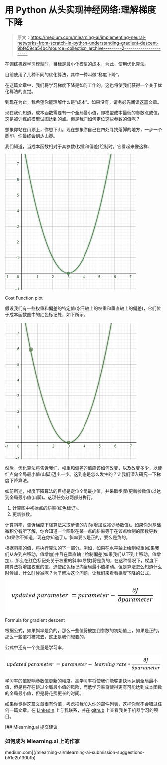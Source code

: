 # 用 Python 从头实现神经网络:理解梯度下降

> 原文：<https://medium.com/mlearning-ai/implementing-neural-networks-from-scratch-in-python-understanding-gradient-descent-9bfe59ca54bc?source=collection_archive---------2----------------------->

在训练机器学习模型时，目标是最小化模型的[成本](/mlearning-ai/implementing-neural-networks-from-scratch-in-python-what-is-cost-c5e1e6d349db)，为此，使用优化算法。

目前使用了几种不同的优化算法，其中一种叫做“梯度下降”。

在这篇文章中，我们将学习梯度下降是如何工作的，这也将使我们获得一个关于优化算法的直觉。

到现在为止，我希望你能理解什么是“成本”。如果没有，请务必先阅读[这篇](/mlearning-ai/implementing-neural-networks-from-scratch-in-python-what-is-cost-c5e1e6d349db)文章。

现在我们知道，成本函数需要有一个全局最小值，即模型成本最低的参数点或值，这是被训练的模型试图达到的点。但是我们如何定位这些参数的值呢？

想象你站在山顶上，你想下山。现在想象你自己在四处寻找落脚的地方，一步一个脚印，你最终会到达山脚。

我们知道，当成本函数相对于其参数(权重和偏差)绘制时，它看起来像这样:

![](img/ec0e872dafb4fba011ddf582e8ccad47.png)

Cost Function plot

假设我们有一些权重和偏差的特定值(水平轴上的权重和垂直轴上的偏差)，它们位于成本函数图中的红色标记处，如下所示。

![](img/25e0267f6c567a73a9694389734a5af2.png)

然后，优化算法将告诉我们，权重和偏差的值应该如何改变，以及改变多少，以使红点向全局最小值(山脚)迈出一步。这到底是怎么发生的？让我们深入研究一下梯度下降算法。

如前所述，梯度下降算法的目标是定位全局最小值，并采取步骤(更新参数值)以达到全局最小值(山脚)。这项任务分两部分执行。

1.  计算图中初始点的斜率(红色标记)。
2.  更新参数。

计算斜率，告诉梯度下降算法采取步骤的方向(增加或减少参数值)。如果你对基础微积分有所了解，你会知道一个图形在某一点的斜率等于在该点绘制的函数导数(如果你不知道，现在你知道了)。斜率要么是正的，要么是负的。

根据斜率的值，将执行算法的下一部分。例如，如果在水平轴上绘制权重(如果我们从左到右移动，值增加)并且在垂直轴上绘制偏差(如果我们从下到上移动，值增加)，那么在红色标记处关于权重的斜率(导数)将是负的，在这种情况下，梯度下降算法将增加权重的值，迫使红色标记向全局最小值移动。但是算法怎么知道什么时候加，什么时候减呢？为了解决这个问题，让我们来看看梯度下降的公式。

![](img/2f8ea0cdb2d9360f76c4f090fa9fa428.png)

Formula for gradient descent

根据公式，如果斜率是负的，那么一些值将被加到参数的初始值上，如果是正的，那么一些值将被减去，这正是我们想要的。

公式中还有一个变量是学习率，

![](img/0d5d709a0c506273c29ecdaab0edd9a0.png)

学习率的值影响参数值更新的幅度。高学习率将使我们能够更快地达到全局最小值，但是将存在跳过全局最小值的风险，而低学习率将使得更有可能达到成本函数的全局最小值，但是将花费更长的时间。

如果你觉得这篇文章很有价值，考虑把我加入你的邮件列表，这样你就不会错过任何一篇文章。在 [LinkedIn](https://www.linkedin.com/in/zain-ehtesham-24086b19b/) 上与我联系，并在 [github](https://github.com/MuhammadZainEhtesham) 上查看我关于机器学习的项目。

[](/mlearning-ai/mlearning-ai-submission-suggestions-b51e2b130bfb) [## Mlearning.ai 提交建议

### 如何成为 Mlearning.ai 上的作家

medium.com](/mlearning-ai/mlearning-ai-submission-suggestions-b51e2b130bfb)